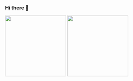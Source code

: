 ### Hi there 👋

<!--
**sirogarasu/sirogarasu** is a ✨ _special_ ✨ repository because its `README.md` (this file) appears on your GitHub profile.

Here are some ideas to get you started:

- 🔭 I’m currently working on ...
- 🌱 I’m currently learning ...
- 👯 I’m looking to collaborate on ...
- 🤔 I’m looking for help with ...
- 💬 Ask me about ...
- 📫 How to reach me: ...
- 😄 Pronouns: ...
- ⚡ Fun fact: ...
-->
<!--
![Top Langs](https://github-readme-stats.vercel.app/api/top-langs/?username=sirogarasu&layout=compact&theme=radical&show_icons=true)
![Anurag's GitHub stats](https://github-readme-stats.vercel.app/api?username=sirogarasu&show_icons=true&theme=radical&show_icons=true)
<img alt="" height="150px" src="" >
-->

<p align="left">
  <img alt="" height="200px" src="https://github-readme-stats.vercel.app/api/top-langs/?username=sirogarasu&layout=compact&theme=radical&show_icons=true" >
  <img alt="" height="200px" src="https://github-readme-stats.vercel.app/api?username=sirogarasu&show_icons=true&theme=radical&show_icons=tru" >
</p>

